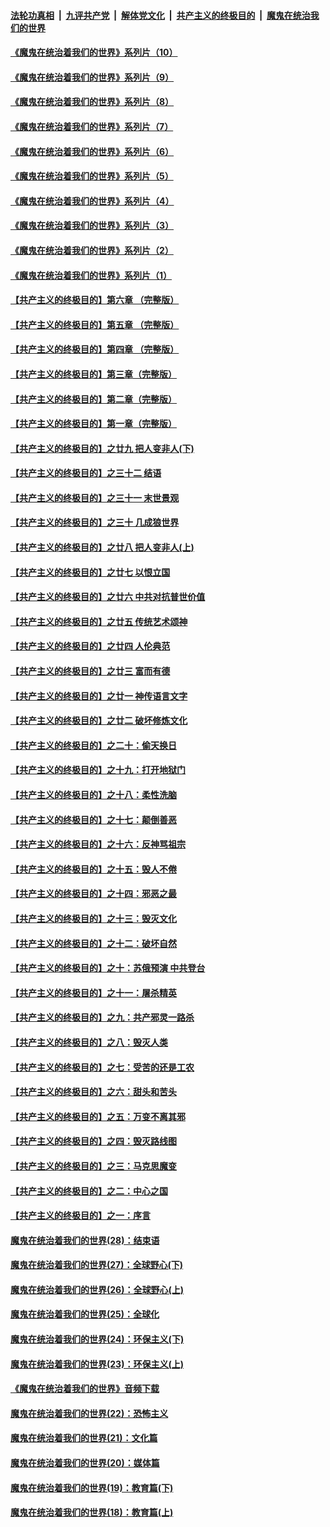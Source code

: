 

####  [法轮功真相](../../../../basic/blob/master/README.md?t=08140002) &nbsp;|&nbsp; [九评共产党](../../../../9ping.md/blob/master/README.md?t=08140002) &nbsp;|&nbsp; [解体党文化](../../../../jtdwh.md/blob/master/README.md?t=08140002)  &nbsp;|&nbsp; [共产主义的终极目的](../../../../gczydzjmd.md/blob/master/README.md?t=08140002) &nbsp;|&nbsp; [魔鬼在统治我们的世界](../../../../mgztzwmdsj.md/blob/master/README.md?t=08140002) 

#### [《魔鬼在统治着我们的世界》系列片（10）](../pages/nsc422/n12292670.md?t=08140002) 

#### [《魔鬼在统治着我们的世界》系列片（9）](../pages/nsc422/n12290859.md?t=08140002) 

#### [《魔鬼在统治着我们的世界》系列片（8）](../pages/nsc422/n12287445.md?t=08140002) 

#### [《魔鬼在统治着我们的世界》系列片（7）](../pages/nsc422/n12283425.md?t=08140002) 

#### [《魔鬼在统治着我们的世界》系列片（6）](../pages/nsc422/n12282314.md?t=08140002) 

#### [《魔鬼在统治着我们的世界》系列片（5）](../pages/nsc422/n12281419.md?t=08140002) 

#### [《魔鬼在统治着我们的世界》系列片（4）](../pages/nsc422/n12274024.md?t=08140002) 

#### [《魔鬼在统治着我们的世界》系列片（3）](../pages/nsc422/n12271322.md?t=08140002) 

#### [《魔鬼在统治着我们的世界》系列片（2）](../pages/nsc422/n12269049.md?t=08140002) 

#### [《魔鬼在统治着我们的世界》系列片（1）](../pages/nsc422/n12267575.md?t=08140002) 

#### [【共产主义的终极目的】第六章 （完整版）](../pages/nsc422/n11428913.md?t=08140002) 

#### [【共产主义的终极目的】第五章 （完整版）](../pages/nsc422/n11428912.md?t=08140002) 

#### [【共产主义的终极目的】第四章 （完整版）](../pages/nsc422/n11428907.md?t=08140002) 

#### [【共产主义的终极目的】第三章（完整版）](../pages/nsc422/n11428848.md?t=08140002) 

#### [【共产主义的终极目的】第二章（完整版）](../pages/nsc422/n11428831.md?t=08140002) 

#### [【共产主义的终极目的】第一章（完整版）](../pages/nsc422/n11417651.md?t=08140002) 

#### [【共产主义的终极目的】之廿九 把人变非人(下)](../pages/nsc422/n11344140.md?t=08140002) 

#### [【共产主义的终极目的】之三十二 结语](../pages/nsc422/n11360535.md?t=08140002) 

#### [【共产主义的终极目的】之三十一 末世景观](../pages/nsc422/n11351129.md?t=08140002) 

#### [【共产主义的终极目的】之三十 几成狼世界](../pages/nsc422/n11348280.md?t=08140002) 

#### [【共产主义的终极目的】之廿八 把人变非人(上)](../pages/nsc422/n11340492.md?t=08140002) 

#### [【共产主义的终极目的】之廿七 以恨立国](../pages/nsc422/n11336944.md?t=08140002) 

#### [【共产主义的终极目的】之廿六 中共对抗普世价值](../pages/nsc422/n11324785.md?t=08140002) 

#### [【共产主义的终极目的】之廿五 传统艺术颂神](../pages/nsc422/n11296396.md?t=08140002) 

#### [【共产主义的终极目的】之廿四 人伦典范](../pages/nsc422/n11296397.md?t=08140002) 

#### [【共产主义的终极目的】之廿三 富而有德](../pages/nsc422/n11283598.md?t=08140002) 

#### [【共产主义的终极目的】之廿一 神传语言文字](../pages/nsc422/n11263265.md?t=08140002) 

#### [【共产主义的终极目的】之廿二 破坏修炼文化](../pages/nsc422/n11245728.md?t=08140002) 

#### [【共产主义的终极目的】之二十：偷天换日](../pages/nsc422/n11238846.md?t=08140002) 

#### [【共产主义的终极目的】之十九：打开地狱门](../pages/nsc422/n11206376.md?t=08140002) 

#### [【共产主义的终极目的】之十八：柔性洗脑](../pages/nsc422/n11199994.md?t=08140002) 

#### [【共产主义的终极目的】之十七：颠倒善恶](../pages/nsc422/n11179782.md?t=08140002) 

#### [【共产主义的终极目的】之十六：反神骂祖宗](../pages/nsc422/n11166798.md?t=08140002) 

#### [【共产主义的终极目的】之十五：毁人不倦](../pages/nsc422/n11166792.md?t=08140002) 

#### [【共产主义的终极目的】之十四：邪恶之最](../pages/nsc422/n11150249.md?t=08140002) 

#### [【共产主义的终极目的】之十三：毁灭文化](../pages/nsc422/n11135227.md?t=08140002) 

#### [【共产主义的终极目的】之十二：破坏自然](../pages/nsc422/n11135214.md?t=08140002) 

#### [【共产主义的终极目的】之十：苏俄预演 中共登台](../pages/nsc422/n11118424.md?t=08140002) 

#### [【共产主义的终极目的】之十一：屠杀精英](../pages/nsc422/n11118442.md?t=08140002) 

#### [【共产主义的终极目的】之九：共产邪灵一路杀](../pages/nsc422/n11114139.md?t=08140002) 

#### [【共产主义的终极目的】之八：毁灭人类](../pages/nsc422/n11108503.md?t=08140002) 

#### [【共产主义的终极目的】之七：受苦的还是工农](../pages/nsc422/n11101809.md?t=08140002) 

#### [【共产主义的终极目的】之六：甜头和苦头](../pages/nsc422/n11096971.md?t=08140002) 

#### [【共产主义的终极目的】之五：万变不离其邪](../pages/nsc422/n11091285.md?t=08140002) 

#### [【共产主义的终极目的】之四：毁灭路线图](../pages/nsc422/n11086284.md?t=08140002) 

#### [【共产主义的终极目的】之三：马克思魔变](../pages/nsc422/n11061941.md?t=08140002) 

#### [【共产主义的终极目的】之二：中心之国](../pages/nsc422/n11047728.md?t=08140002) 

#### [【共产主义的终极目的】之一：序言](../pages/nsc422/n11086077.md?t=08140002) 

#### [魔鬼在统治着我们的世界(28)：结束语](../pages/nsc422/n10936246.md?t=08140002) 

#### [魔鬼在统治着我们的世界(27)：全球野心(下)](../pages/nsc422/n10928319.md?t=08140002) 

#### [魔鬼在统治着我们的世界(26)：全球野心(上)](../pages/nsc422/n10900318.md?t=08140002) 

#### [魔鬼在统治着我们的世界(25)：全球化](../pages/nsc422/n10788205.md?t=08140002) 

#### [魔鬼在统治着我们的世界(24)：环保主义(下)](../pages/nsc422/n10695307.md?t=08140002) 

#### [魔鬼在统治着我们的世界(23)：环保主义(上)](../pages/nsc422/n10688613.md?t=08140002) 

#### [《魔鬼在统治着我们的世界》音频下载](../pages/nsc422/n10635553.md?t=08140002) 

#### [魔鬼在统治着我们的世界(22)：恐怖主义](../pages/nsc422/n10614727.md?t=08140002) 

#### [魔鬼在统治着我们的世界(21)：文化篇](../pages/nsc422/n10597706.md?t=08140002) 

#### [魔鬼在统治着我们的世界(20)：媒体篇](../pages/nsc422/n10586579.md?t=08140002) 

#### [魔鬼在统治着我们的世界(19)：教育篇(下)](../pages/nsc422/n10564808.md?t=08140002) 

#### [魔鬼在统治着我们的世界(18)：教育篇(上)](../pages/nsc422/n10526970.md?t=08140002) 

